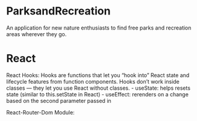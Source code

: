 # ParksandRecreation
An application for new nature enthusiasts to find free parks and recreation areas wherever they go.



# React
React Hooks:
Hooks are functions that let you “hook into” React state and lifecycle features from function components. Hooks don’t work inside classes — they let you use React without classes.
    - useState: helps resets state (similar to this.setState in React)
    - useEffect: rerenders on a change based on the second parameter passed in

React-Router-Dom Module:

